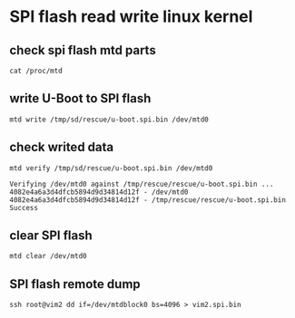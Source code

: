 # SPI flash read write linux kernel

## check spi flash mtd parts

`cat /proc/mtd`

## write U-Boot to SPI flash

`mtd write /tmp/sd/rescue/u-boot.spi.bin /dev/mtd0`

## check writed data

`mtd verify /tmp/sd/rescue/u-boot.spi.bin /dev/mtd0`

```
Verifying /dev/mtd0 against /tmp/rescue/rescue/u-boot.spi.bin ...
4082e4a6a3d4dfcb5894d9d34814d12f - /dev/mtd0
4082e4a6a3d4dfcb5894d9d34814d12f - /tmp/rescue/rescue/u-boot.spi.bin
Success
```

## clear SPI flash

`mtd clear /dev/mtd0`

## SPI flash remote dump

`ssh root@vim2 dd if=/dev/mtdblock0 bs=4096 > vim2.spi.bin`

